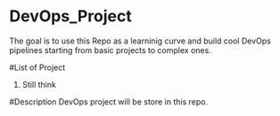 # DevOps_Project
The goal is to use this Repo as a learninig curve and build cool DevOps pipelines starting from basic projects to complex ones.


#List of Project
1. Still think


#Description
DevOps project will be store in this repo.
